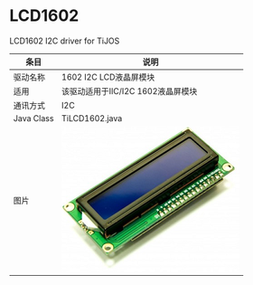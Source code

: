 # LCD1602 
LCD1602 I2C driver for TiJOS

| 条目       | 说明                               |
| ---------- | ---------------------------------- |
| 驱动名称   | 1602 I2C LCD液晶屏模块             |
| 适用       | 该驱动适用于IIC/I2C 1602液晶屏模块 |
| 通讯方式   | I2C                                |
| Java Class | TiLCD1602.java                     |
| 图片       | ![LCD1602](./img/lcd1602.png)      |